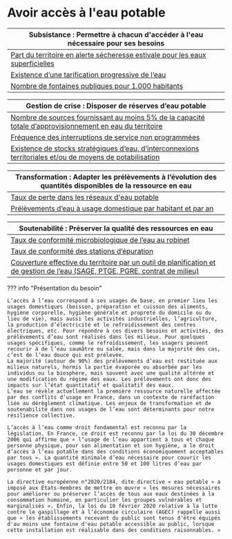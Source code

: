 # Avoir accès à l'eau potable

| **Subsistance** : Permettre à chacun d'accéder à l'eau nécessaire pour ses besoins | 
|---|
| [Part du territoire en alerte sécheresse estivale pour les eaux superficielles](https://example.com/alerte-secheresse) |
| [Existence d’une tarification progressive de l’eau](https://example.com/tarification-eau) |
| [Nombre de fontaines publiques pour 1.000 habitants](https://example.com/fontaines-publiques) |

| **Gestion de crise** : Disposer de réserves d’eau potable | 
|---|
| [Nombre de sources fournissant au moins 5% de la capacité totale d’approvisionnement en eau du territoire](https://example.com/sources-approvisionnement) |
| [Fréquence des interruptions de service non programmées](https://example.com/interruptions-service) |
| [Existence de stocks stratégiques d’eau, d’interconnexions territoriales et/ou de moyens de potabilisation](https://example.com/stocks-strategiques) |

| **Transformation** : Adapter les prélèvements à l’évolution des quantités disponibles de la ressource en eau | 
|---|
| [Taux de perte dans les réseaux d'eau potable](https://example.com/perte-reseaux) |
| [Prélèvements d’eau à usage domestique par habitant et par an](https://example.com/prelevements-domestiques) |

| **Soutenabilité** : Préserver la qualité des ressources en eau | 
|---|
| [Taux de conformité microbiologique de l’eau au robinet](https://example.com/conformite-microbiologique) |
| [Taux de conformité des stations d’épuration](https://example.com/conformite-stations) |
| [Couverture effective du territoire par un outil de planification et de gestion de l’eau (SAGE, PTGE, PGRE, contrat de milieu)](https://example.com/planification-eau) |




??? info "Présentation du besoin"

    L’accès à l’eau correspond à ses usages de base, en premier lieu les usages domestiques (boisson, préparation et cuisson des aliments, hygiène corporelle, hygiène générale et propreté du domicile ou du lieu de vie), mais aussi les activités industrielles, l’agriculture, la production d’électricité et le refroidissement des centres électriques, etc. Pour répondre à ces divers besoins et activités, des prélèvements d’eau sont réalisés dans les milieux. Pour quelques usages spécifiques, comme le refroidissement, les usagers peuvent recourir à de l’eau saumâtre ou salée, mais dans la majorité des cas, c’est de l’eau douce qui est prélevée.
    La majorité (autour de 90%) des prélèvements d’eau est restituée aux milieux naturels, hormis la partie évaporée ou absorbée par les individus ou la biosphère, mais souvent avec une qualité altérée et une modification du régime des eaux. Les prélèvements ont donc des impacts sur l’état quantitatif et qualitatif des eaux.
    L’eau se révèle actuellement la première ressource naturelle affectée par des conflits d’usage en France, dans un contexte de raréfaction liée au dérèglement climatique. Les enjeux de transformation et de soutenabilité dans nos usages de l’eau sont déterminants pour notre résilience collective. 
    
    L’accès à l’eau comme droit fondamental est reconnu par la législation. En France, ce droit est reconnu par la loi du 30 décembre 2006 qui affirme que « l’usage de l’eau appartient à tous et chaque personne physique, pour son alimentation et son hygiène, a le droit d’accès à l’eau potable dans des conditions économiquement acceptables par tous ». La quantité minimale d’eau nécessaire pour couvrir les usages domestiques est définie entre 50 et 100 litres d’eau par personne et par jour.
    
    La directive européenne n°2020/2184, dite directive « eau potable » a imposé aux États-membres de mettre en œuvre « les mesures nécessaires pour améliorer ou préserver l’accès de tous aux eaux destinées à la consommation humaine, en particulier les groupes vulnérables et marginalisés ». Enfin, la loi du 10 février 2020 relative à la lutte contre le gaspillage et à l’économie circulaire (AGEC) rappelle aussi que « les établissements recevant du public sont tenus d'être équipés d'au moins une fontaine d'eau potable accessible au public, lorsque cette installation est réalisable dans des conditions raisonnables. »


